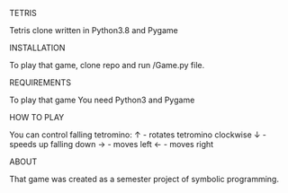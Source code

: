 
TETRIS

Tetris clone written in Python3.8 and Pygame

INSTALLATION

To play that game, clone repo and run /Game.py file.

REQUIREMENTS

To play that game You need Python3 and Pygame

HOW TO PLAY

You can control falling tetromino: ↑ - rotates tetromino clockwise ↓ - speeds up falling down → - moves left ← - moves right

ABOUT

That game was created as a semester project of symbolic programming.
